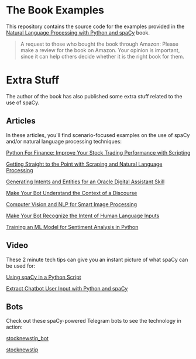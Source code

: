 # The Book Examples
This repository contains the source code for the examples provided in the [Natural Language Processing with Python and spaCy](https://nostarch.com/NLPPython) book.
> A request to those who bought the book through Amazon: Please make a review for the book on Amazon. Your opinion is important, since it can help others decide whether it is the right book for them.
# Extra Stuff 
The author of the book has also published some extra stuff related to the use of spaCy.
## Articles 
In these articles, you'll find scenario-focused examples on the use of spaCy and/or natural language processing techniques:

[Python For Finance: Improve Your Stock Trading Performance with Scripting](https://medium.com/@jxireal/python-for-finance-improve-your-stock-trading-performance-with-scripting-d3f32b7ac124)

[Getting Straight to the Point with Scraping and Natural Language Processing](https://medium.com/swlh/getting-straight-to-the-point-with-scraping-and-natural-language-processing-1a62aba65586)

[Generating Intents and Entities for an Oracle Digital Assistant Skill](https://blogs.oracle.com/oraclemagazine/generating-intents-and-entities-for-an-oracle-digital-assistant-skill)

[Make Your Bot Understand the Context of a Discourse](https://medium.com/swlh/make-your-bot-understand-the-context-of-a-discourse-4b740d46166c)

[Computer Vision and NLP for Smart Image Processing](https://medium.com/@jxireal/computer-vision-and-nlp-for-smart-image-processing-4e11265eaa1)

[Make Your Bot Recognize the Intent of Human Language Inputs](https://levelup.gitconnected.com/make-your-bot-recognize-the-intent-of-human-language-inputs-72f90b1d341a)

[Training an ML Model for Sentiment Analysis in Python](https://medium.com/dev-genius/training-an-ml-model-for-sentiment-analysis-in-python-63b6b8c68792)

## Video
These 2 minute tech tips can give you an instant picture of what spaCy can be used for:

[Using spaCy in a Python Script](https://www.youtube.com/watch?v=Fc6tULQ1aMQ)

[Extract Chatbot User Input with Python and spaCy](https://www.youtube.com/watch?v=oIP-38wA7ms)
## Bots
Check out these spaCy-powered Telegram bots to see the technology in action:

[stocknewstip_bot](https://t.me/stocknewstip_bot)

[stocknewstip](https://t.me/stocknewstip)




